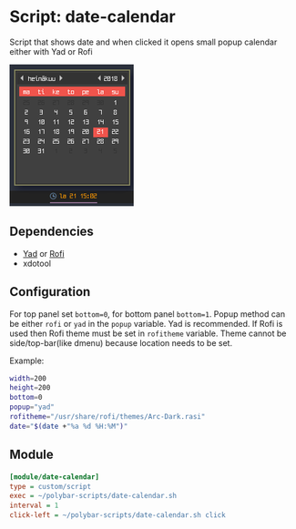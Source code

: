 # Script: date-calendar

Script that shows date and when clicked it opens small popup calendar either with Yad or Rofi

![date-calendar](screenshots/1.png)


## Dependencies

* [Yad](https://sourceforge.net/projects/yad-dialog/) or [Rofi](https://github.com/DaveDavenport/rofi)
* xdotool


## Configuration

For top panel set `bottom=0`, for bottom panel `bottom=1`. Popup method can be either `rofi` or `yad` in the `popup` variable. Yad is recommended. If Rofi is used then Rofi theme must be set in `rofitheme` variable. Theme cannot be side/top-bar(like dmenu) because location needs to be set.

Example:

```sh
width=200
height=200
bottom=0
popup="yad"
rofitheme="/usr/share/rofi/themes/Arc-Dark.rasi"
date="$(date +"%a %d %H:%M")"
```


## Module

```ini
[module/date-calendar]
type = custom/script
exec = ~/polybar-scripts/date-calendar.sh
interval = 1
click-left = ~/polybar-scripts/date-calendar.sh click
```
